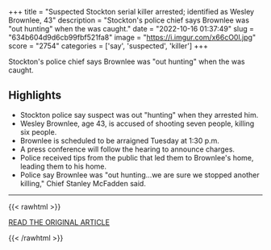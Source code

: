 +++
title = "Suspected Stockton serial killer arrested; identified as Wesley Brownlee, 43"
description = "Stockton's police chief says Brownlee was \"out hunting\" when the was caught."
date = "2022-10-16 01:37:49"
slug = "634b604d9d6cb99fbf521fa8"
image = "https://i.imgur.com/x66cO0l.jpg"
score = "2754"
categories = ['say', 'suspected', 'killer']
+++

Stockton's police chief says Brownlee was \"out hunting\" when the was caught.

## Highlights

- Stockton police say suspect was out "hunting" when they arrested him.
- Wesley Brownlee, age 43, is accused of shooting seven people, killing six people.
- Brownlee is scheduled to be arraigned Tuesday at 1:30 p.m.
- A press conference will follow the hearing to announce charges.
- Police received tips from the public that led them to Brownlee's home, leading them to his home.
- Police say Brownlee was "out hunting...we are sure we stopped another killing," Chief Stanley McFadden said.

---

{{< rawhtml >}}
  <p class="article-category">
    <a target="_blank" href="https://www.cbsnews.com/sacramento/news/stockton-serial-killings-mayor-police-chief-and-city-manager-to-make-major-announcement-regarding-investigation/">READ THE ORIGINAL ARTICLE</a>
  </p>
{{< /rawhtml >}}
